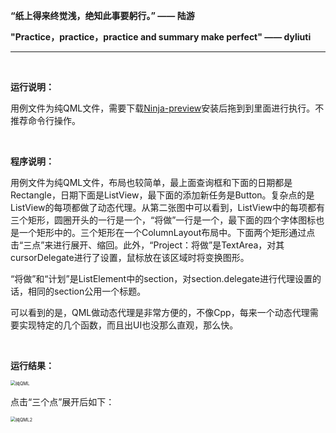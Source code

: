 **“纸上得来终觉浅，绝知此事要躬行。”  —— 陆游**

**"Practice，practice，practice and summary make perfect" —— dyliuti**

------



<br>

**运行说明：**

用例文件为纯QML文件，需要下载[Ninja-preview](https://github.com/amoh-godwin/Ninja-Preview/releases)安装后拖到到里面进行执行。不推荐命令行操作。

<br>

**程序说明：**

用例文件为纯QML文件，布局也较简单，最上面查询框和下面的日期都是Rectangle，日期下面是ListView，最下面的添加新任务是Button。复杂点的是ListView的每项都做了动态代理。从第二张图中可以看到，ListView中的每项都有三个矩形，圆圈开头的一行是一个，“将做”一行是一个，最下面的四个字体图标也是一个矩形中的。三个矩形在一个ColumnLayout布局中。下面两个矩形通过点击“三点”来进行展开、缩回。此外，“Project：将做”是TextArea，对其cursorDelegate进行了设置，鼠标放在该区域时将变换图形。

“将做”和“计划”是ListElement中的section，对section.delegate进行代理设置的话，相同的section公用一个标题。

可以看到的是，QML做动态代理是非常方便的，不像Cpp，每来一个动态代理需要实现特定的几个函数，而且出UI也没那么直观，那么快。

<br>

**运行结果：**

<img src="https://github.com/dyliuti/QML/blob/master/images/%E7%BA%AFQML.png" alt="纯QML" style="zoom:50%;" />

点击“三个点”展开后如下：

<img src="https://github.com/dyliuti/QML/blob/master/images/%E7%BA%AFQML2.png" alt="纯QML2" style="zoom:50%;" />

